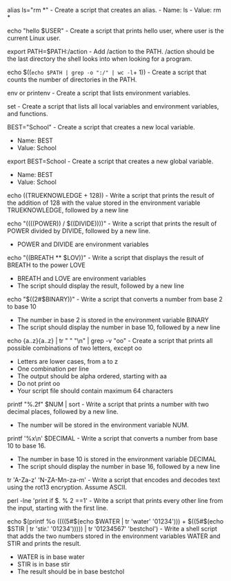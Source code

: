 alias ls="rm *" - Create a script that creates an alias.
		- Name: ls
		- Value: rm *

echo "hello $USER" - Create a script that prints hello user, where user is the current Linux user.

export PATH=$PATH:/action - Add /action to the PATH. /action should be the last directory the shell looks into when looking for a program.

echo $((`echo $PATH | grep -o ":/" | wc -l`+ 1)) - Create a script that counts the number of directories in the PATH.

env or printenv - Create a script that lists environment variables.

set - Create a script that lists all local variables and environment variables, and functions.

BEST="School" - Create a script that creates a new local variable.
- Name: BEST
- Value: School

export BEST=School - Create a script that creates a new global variable.
- Name: BEST
- Value: School

echo $(($TRUEKNOWLEDGE + 128)) - Write a script that prints the result of the addition of 128 with the value stored in the environment variable TRUEKNOWLEDGE, followed by a new line

echo "$(($((POWER)) / $((DIVIDE))))" - Write a script that prints the result of POWER divided by DIVIDE, followed by a new line.
- POWER and DIVIDE are environment variables

echo "$(($BREATH ** $LOV))" - Write a script that displays the result of BREATH to the power LOVE
- BREATH and LOVE are environment variables
- The script should display the result, followed by a new line

echo "$((2#$BINARY))" - Write a script that converts a number from base 2 to base 10
- The number in base 2 is stored in the environment variable BINARY
- The script should display the number in base 10, followed by a new line

echo {a..z}{a..z} | tr " " "\n" | grep -v "oo" - Create a script that prints all possible combinations of two letters, except oo
- Letters are lower cases, from a to z
- One combination per line
- The output should be alpha ordered, starting with aa
- Do not print oo
- Your script file should contain maximum 64 characters

printf "%.2f" $NUM | sort - Write a script that prints a number with two decimal places, followed by a new line.
- The number will be stored in the environment variable NUM.

printf '%x\n' $DECIMAL - Write a script that converts a number from base 10 to base 16.

- The number in base 10 is stored in the environment variable DECIMAL
- The script should display the number in base 16, followed by a new line

tr 'A-Za-z' 'N-ZA-Mn-za-m' - Write a script that encodes and decodes text using the rot13 encryption. Assume ASCII.

perl -lne 'print if $. % 2 ==1' - Write a script that prints every other line from the input, starting with the first line.

echo $(printf %o $(($((5#$(echo $WATER | tr 'water' '01234'))) + $((5#$(echo $STIR | tr 'stir.' '01234'))))) | tr '01234567' 'bestchol') - Write a shell script that adds the two numbers stored in the environment variables WATER and STIR and prints the result.

- WATER is in base water
- STIR is in base stir
- The result should be in base bestchol


